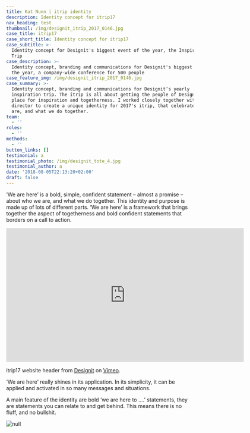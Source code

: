 ```yaml
---
title: Kat Nunn | itrip identity
description: Identity concept for itrip17
nav_heading: test
thumbnail: /img/designit_itrip_2017_0146.jpg
case_title: itrip17
case_short_title: Identity concept for itrip17
case_subtitle: >-
  Identity concept for Designit's biggest event of the year, the Inspiration
  Trip 
case_description: >-
  Identity concept, branding and communications for Designit's biggest event of
  the year, a company-wide conference for 500 people
case_feature_img: /img/designit_itrip_2017_0146.jpg
case_summary: >-
  Identity concept, branding and communications for Designit’s yearly
  inspiration trip. The itrip is all about getting the people of Designit in one
  place for inspiration and togetherness. I worked closely together with an art
  director to create a unique identity for 2017's itrip, that celebrated who we
  are, and what we do together. 
team:
  - ''
roles:
  - ''
methods:
  - ''
button_links: []
testimonial: a
testimonial_photo: /img/designit_tote_4.jpg
testimonial_author: a
date: '2018-08-05T22:13:20+02:00'
draft: false
---
```

‘We are here’ is a bold, simple, confident statement – almost a promise – about who we are, and what we do together. This identity and purpose is made up of lots of different parts. ‘We are here’ is a framework that brings together the aspect of togetherness and bold confident statements that borders on a call to action. 

<iframe src="https://player.vimeo.com/video/283955612" width="640" height="360" frameborder="0" webkitallowfullscreen mozallowfullscreen allowfullscreen></iframe>
<p>itrip17 website header from <a href="https://vimeo.com/designit">Designit</a> on <a href="https://vimeo.com">Vimeo</a>.</p>

‘We are here’ really shines in its application. In its simplicity, it can be applied and activated in so many messages and situations.

A main feature of the identity are bold ‘we are here to ….’ statements, they are statements you can relate to and get behind. This means there is no fluff, and no bullshit.

![null](/img/designit_tote_4.jpg)
